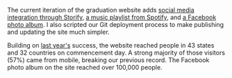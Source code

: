 The current iteration of the graduation website adds [social media integration through Storify](https://storify.com/SDState/sdstate15), [a music playlist from Spotify](https://open.spotify.com/user/sdstate/playlist/2xNGtjV0ghaypMHwCmBwfv), and [a Facebook photo album](https://www.facebook.com/media/set/?set=a.10152904174661647.1073741842.88914146646&type=1). I also scripted our Git deployment process to make publishing and updating the site much simpler.

Building on [last year's](#graduation-2014) success, the website reached people in 43 states and 32 countries on commencement day. A strong majority of those visitors (57%) came from mobile, breaking our previous record. The Facebook photo album on the site reached over 100,000 people.  

